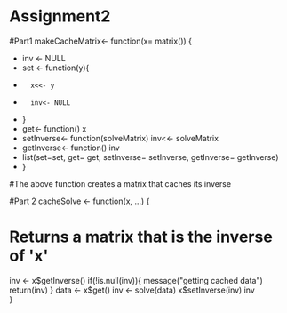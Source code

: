 # Assignment2
 #Part1
 makeCacheMatrix<- function(x= matrix()) {
+   inv <- NULL
+   set <- function(y){
+       x<<- y
+       inv<- NULL
+ }
+ get<- function() x
+ setInverse<- function(solveMatrix) inv<<- solveMatrix
+ getInverse<- function() inv
+ list(set=set, get= get, setInverse= setInverse, getInverse= getInverse)
+ }

#The above function creates a matrix that caches its inverse 

#Part 2
cacheSolve <- function(x, ...) {
   # Returns a matrix that is the inverse of 'x'
  inv <- x$getInverse()
  if(!is.null(inv)){
    message("getting cached data")
    return(inv)
   }
  data <- x$get()
  inv <- solve(data)
  x$setInverse(inv)
  inv      
}
